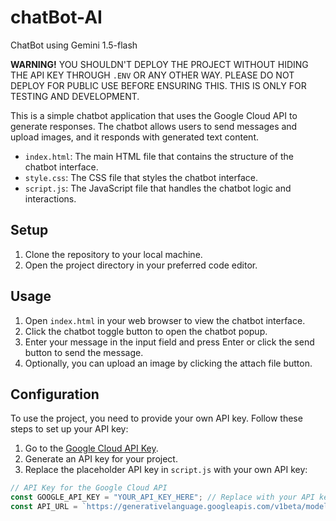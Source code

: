 # chatBot-AI

ChatBot using Gemini 1.5-flash

**WARNING!**
YOU SHOULDN'T DEPLOY THE PROJECT WITHOUT HIDING THE API KEY THROUGH `.ENV` OR ANY OTHER WAY. PLEASE DO NOT DEPLOY FOR PUBLIC USE BEFORE ENSURING THIS. THIS IS ONLY FOR TESTING AND DEVELOPMENT.

This is a simple chatbot application that uses the Google Cloud API to generate responses. The chatbot allows users to send messages and upload images, and it responds with generated text content.

- `index.html`: The main HTML file that contains the structure of the chatbot interface.
- `style.css`: The CSS file that styles the chatbot interface.
- `script.js`: The JavaScript file that handles the chatbot logic and interactions.

## Setup

1. Clone the repository to your local machine.
2. Open the project directory in your preferred code editor.

## Usage

1. Open `index.html` in your web browser to view the chatbot interface.
2. Click the chatbot toggle button to open the chatbot popup.
3. Enter your message in the input field and press Enter or click the send button to send the message.
4. Optionally, you can upload an image by clicking the attach file button.

## Configuration

To use the project, you need to provide your own API key. Follow these steps to set up your API key:

1. Go to the [Google Cloud API Key](https://ai.google.dev/gemini-api/docs/api-key).
2. Generate an API key for your project.
3. Replace the placeholder API key in `script.js` with your own API key:

```javascript
// API Key for the Google Cloud API
const GOOGLE_API_KEY = "YOUR_API_KEY_HERE"; // Replace with your API key
const API_URL = `https://generativelanguage.googleapis.com/v1beta/models/gemini-1.5-flash:generateContent?key=${GOOGLE_API_KEY}`;
